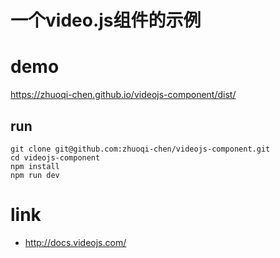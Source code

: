# 一个video.js组件的示例

# demo

https://zhuoqi-chen.github.io/videojs-component/dist/

## run
```
git clone git@github.com:zhuoqi-chen/videojs-component.git
cd videojs-component
npm install
npm run dev
```

# link
- http://docs.videojs.com/